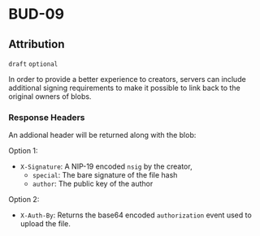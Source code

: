 # BUD-09

## Attribution

`draft` `optional`

In order to provide a better experience to creators, servers can include additional signing requirements to make it possible to link back to the original owners of blobs.

### Response Headers

An addional header will be returned along with the blob:

Option 1:
- `X-Signature`: A NIP-19 encoded `nsig` by the creator, 
  - `special`: The bare signature of the file hash
  - `author`: The public key of the author 

Option 2:
- `X-Auth-By`: Returns the base64 encoded `authorization` event used to upload the file.